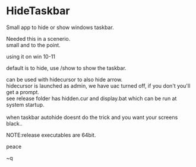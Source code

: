 # HideTaskbar
Small app to hide or show windows taskbar.<br>

Needed this in a scenerio.<br>
small and to the point.<br>

using it on win 10-11<br>

default is to hide, use /show to show the taskbar.
<br>

can be used with hidecursor to also hide arrow.<br>
hidecursor is launched as admin, we have uac turned off, if you don't you'll get a prompt.<br>
see release folder has hidden.cur and display.bat which can be run at system startup.<br><br>
when taskbar autohide doesnt do the trick and you want your screens black..<br>

NOTE:release executables are 64bit.



peace

~q
